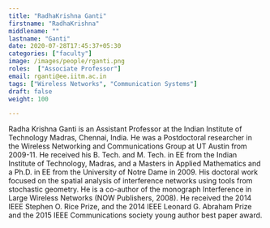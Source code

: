 ```yaml
---
title: "RadhaKrishna Ganti"
firstname: "RadhaKrishna"
middlename: ""
lastname: "Ganti"
date: 2020-07-28T17:45:37+05:30
categories: ["faculty"]
image: /images/people/rganti.png
roles:  ["Associate Professor"]
email: rganti@ee.iitm.ac.in
tags: ["Wireless Networks", "Communication Systems"]
draft: false
weight: 100

---
```



Radha Krishna Ganti  is an Assistant Professor at the Indian Institute of Technology Madras, Chennai, India. He was a Postdoctoral researcher in the Wireless Networking and Communications Group at UT Austin from 2009-11. He received his B. Tech. and M. Tech. in EE from the Indian Institute of Technology, Madras, and a Masters in Applied Mathematics and a Ph.D. in EE from the University of Notre Dame in 2009. His doctoral work focused on the spatial analysis of interference networks using tools from stochastic geometry. He is a co-author of the monograph Interference in Large Wireless Networks (NOW Publishers, 2008). He received the 2014 IEEE Stephen O. Rice Prize,  and the 2014 IEEE Leonard G. Abraham Prize and the 2015  IEEE Communications society young author best paper award.